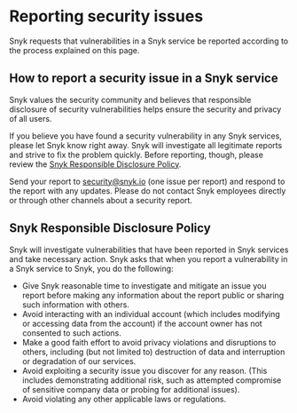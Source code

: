 # Reporting security issues

Snyk requests that vulnerabilities in a Snyk service be reported according to the process explained on this page.

## How to report a security issue in a Snyk service

Snyk values the security community and believes that responsible disclosure of security vulnerabilities helps ensure the security and privacy of all users.

If you believe you have found a security vulnerability in any Snyk services, please let Snyk know right away. Snyk will investigate all legitimate reports and strive to fix the problem quickly. Before reporting, though, please review the [Snyk Responsible Disclosure Policy](reporting-security-issues.md#snyk-responsible-disclosure-policy).

Send your report to [security@snyk.io](mailto:security@snyk.io) (one issue per report) and respond to the report with any updates. Please do not contact Snyk employees directly or through other channels about a security report.&#x20;

## Snyk Responsible Disclosure Policy

Snyk will investigate vulnerabilities that have been reported in Snyk services and take necessary action. Snyk asks that when you report a vulnerability in a Snyk service to Snyk, you do the following:

* Give Snyk reasonable time to investigate and mitigate an issue you report before making any information about the report public or sharing such information with others.
* Avoid interacting with an individual account (which includes modifying or accessing data from the account) if the account owner has not consented to such actions.
* Make a good faith effort to avoid privacy violations and disruptions to others, including (but not limited to) destruction of data and interruption or degradation of our services.
* Avoid exploiting a security issue you discover for any reason. (This includes demonstrating additional risk, such as attempted compromise of sensitive company data or probing for additional issues).
* Avoid violating any other applicable laws or regulations.
